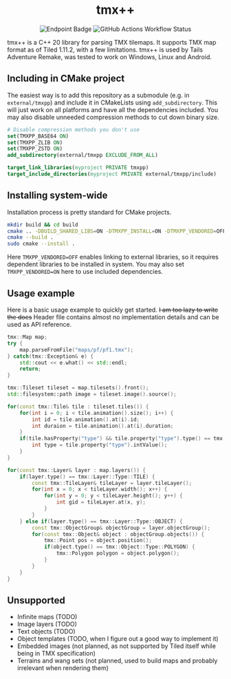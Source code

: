 <h1 align="center">tmx++</h1>

<div align="center">

![Endpoint Badge](https://img.shields.io/endpoint?url=https%3A%2F%2Fghloc.vercel.app%2Fapi%2Fmechakotik%2Ftmxpp%2Fbadge%3Fbranch%3Dmain%26filter%3D.cpp%252C.hpp%252C%2521test&label=lines%20of%20code&color=4dc71f)
![GitHub Actions Workflow Status](https://img.shields.io/github/actions/workflow/status/mechakotik/tmxpp/cmake-multi-platform.yml)

</div>

tmx++ is a C++ 20 library for parsing TMX tilemaps. It supports TMX map format as of Tiled 1.11.2, with a few limitations. tmx++ is used by Tails Adventure Remake, was tested to work on Windows, Linux and Android.

## Including in CMake project

The easiest way is to add this repository as a submodule (e.g. in `external/tmxpp`) and include it in CMakeLists using `add_subdirectory`. This will just work on all platforms and have all the dependencies included. You may also disable unneeded compression methods to cut down binary size.

```cmake
# Disable compression methods you don't use
set(TMXPP_BASE64 ON)
set(TMXPP_ZLIB ON)
set(TMXPP_ZSTD ON)
add_subdirectory(external/tmxpp EXCLUDE_FROM_ALL)

target_link_libraries(myproject PRIVATE tmxpp)
target_include_directories(myproject PRIVATE external/tmxpp/include)
```

## Installing system-wide

Installation process is pretty standard for CMake projects.

```sh
mkdir build && cd build
cmake .. -DBUILD_SHARED_LIBS=ON -DTMXPP_INSTALL=ON -DTMXPP_VENDORED=OFF
cmake --build .
sudo cmake --install .
```

Here `TMXPP_VENDORED=OFF` enables linking to external libraries, so it requires dependent libraries to be installed in system. You may also set ``TMXPP_VENDORED=ON`` here to use included dependencies.

## Usage example

Here is a basic usage example to quickly get started. ~~I am too lazy to write the docs~~ Header file contains almost no implementation details and can be used as API reference.

```c++
tmx::Map map;
try {
    map.parseFromFile("maps/pf/pf1.tmx");
} catch(tmx::Exception& e) {
    std::cout << e.what() << std::endl;
    return;
}

tmx::Tileset tileset = map.tilesets().front();
std::filesystem::path image = tileset.image().source();

for(const tmx::Tile& tile : tileset.tiles()) {
    for(int i = 0; i < tile.animation().size(); i++) {
        int id = tile.animation().at(i).id;
        int duraion = tile.animation().at(i).duration;
    }
    if(tile.hasProperty("type") && tile.property("type").type() == tmx::Type::INT) {
        int type = tile.property("type").intValue();
    }
}

for(const tmx::Layer& layer : map.layers()) {
    if(layer.type() == tmx::Layer::Type::TILE) {
        const tmx::TileLayer& tileLayer = layer.tileLayer();
        for(int x = 0; x < tileLayer.width(); x++) {
            for(int y = 0; y < tileLayer.height(); y++) {
                int gid = tileLayer.at(x, y);
            }
        }
    } else if(layer.type() == tmx::Layer::Type::OBJECT) {
        const tmx::ObjectGroup& objectGroup = layer.objectGroup();
        for(const tmx::Object& object : objectGroup.objects()) {
            tmx::Point pos = object.position();
            if(object.type() == tmx::Object::Type::POLYGON) {
                tmx::Polygon polygon = object.polygon();
            }
        }
    }
}
```

## Unsupported

- Infinite maps (TODO)
- Image layers (TODO)
- Text objects (TODO)
- Object templates (TODO, when I figure out a good way to implement it)
- Embedded images (not planned, as not supported by Tiled itself while being in TMX specification)
- Terrains and wang sets (not planned, used to build maps and probably irrelevant when rendering them)
